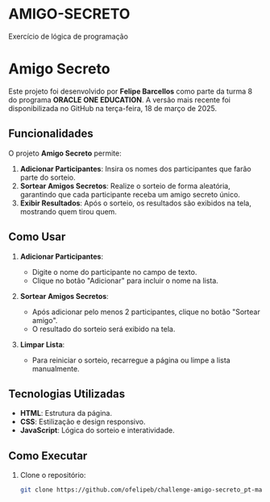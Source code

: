 # AMIGO-SECRETO
Exercício de lógica de programação 
# Amigo Secreto

Este projeto foi desenvolvido por **Felipe Barcellos** como parte da turma 8 do programa **ORACLE ONE EDUCATION**. A versão mais recente foi disponibilizada no GitHub na terça-feira, 18 de março de 2025.

## Funcionalidades

O projeto **Amigo Secreto** permite:

1. **Adicionar Participantes**: Insira os nomes dos participantes que farão parte do sorteio.
2. **Sortear Amigos Secretos**: Realize o sorteio de forma aleatória, garantindo que cada participante receba um amigo secreto único.
3. **Exibir Resultados**: Após o sorteio, os resultados são exibidos na tela, mostrando quem tirou quem.

## Como Usar

1. **Adicionar Participantes**:
   - Digite o nome do participante no campo de texto.
   - Clique no botão "Adicionar" para incluir o nome na lista.

2. **Sortear Amigos Secretos**:
   - Após adicionar pelo menos 2 participantes, clique no botão "Sortear amigo".
   - O resultado do sorteio será exibido na tela.

3. **Limpar Lista**:
   - Para reiniciar o sorteio, recarregue a página ou limpe a lista manualmente.

## Tecnologias Utilizadas

- **HTML**: Estrutura da página.
- **CSS**: Estilização e design responsivo.
- **JavaScript**: Lógica do sorteio e interatividade.

## Como Executar

1. Clone o repositório:
   ```bash
   git clone https://github.com/ofelipeb/challenge-amigo-secreto_pt-main/tree/main
